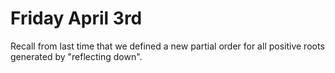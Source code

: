 # Friday April 3rd

Recall from last time that we defined a new partial order for all positive roots generated by "reflecting down".
